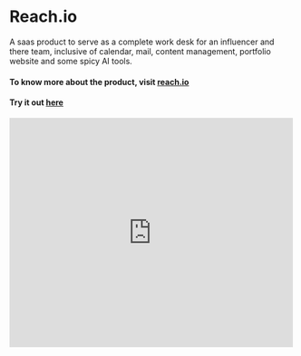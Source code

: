 # Reach.io

A saas product to serve as a complete work desk for an influencer and there team, inclusive of calendar, mail, content management, portfolio website and some spicy AI tools.

#### To know more about the product, visit [reach.io](https://ireshsharma8.wixsite.com/reach-io)
#### Try it out [here](https://reach-io.vercel.app/)

<iframe style="border: none;" src="https://cards.producthunt.com/cards/posts/385783?v=1" width="500" height="405" frameborder="0" scrolling="no" allowfullscreen></iframe>
